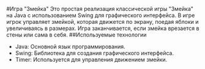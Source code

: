 #Игра "Змейка"
Это простая реализация классической игры "Змейка" на Java с использованием Swing для графического интерфейса. В игре игрок управляет змейкой, которая движется по экрану, поедая яблоки и увеличиваясь в размерах. Игра заканчивается, если змейка врезается в стены или сама в себя.
##Используемые технологии
- Java: Основной язык программирования.
- Swing: Библиотека для создания графического интерфейса.
- Timer: Используется для управления движением змейки.
